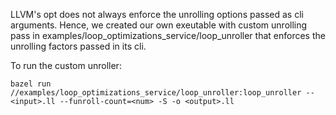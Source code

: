 LLVM's opt does not always enforce the unrolling options passed as cli arguments. Hence, we created our own exeutable with custom unrolling pass in examples/loop_optimizations_service/loop_unroller that enforces the unrolling factors passed in its cli.

To run the custom unroller:
```
bazel run //examples/loop_optimizations_service/loop_unroller:loop_unroller -- <input>.ll --funroll-count=<num> -S -o <output>.ll
```
